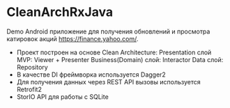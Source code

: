# CleanArchRxJava
Demo Android приложение для получения обновлений и просмотра катировок акций https://finance.yahoo.com/. 

- Проект построен на основе Clean Architecture: 
    Presentation слой MVP: Viewer + Presenter
    Business(Domain) слой: Interactor
    Data слой:  Repository
- В качестве DI фреймворка используется Dagger2
- Для получения данных через REST API вызовы используется Retrofit2
- StorIO API для работы с SQLite

